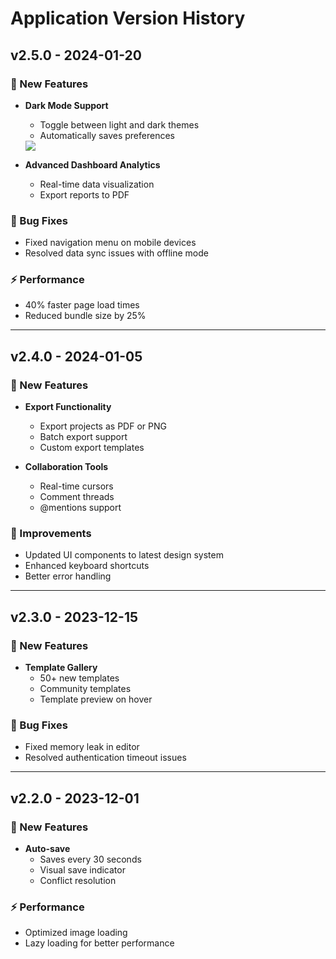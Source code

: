 # Application Version History

## v2.5.0 - 2024-01-20
### 🎨 New Features
- **Dark Mode Support**
  - Toggle between light and dark themes
  - Automatically saves preferences
  <img src="https://assets.craftyamigo.com/assets/update-assets/2025-06-23%2011.09.22.gif"/>
  
- **Advanced Dashboard Analytics**
  - Real-time data visualization
  - Export reports to PDF

### 🐛 Bug Fixes
- Fixed navigation menu on mobile devices
- Resolved data sync issues with offline mode

### ⚡ Performance
- 40% faster page load times
- Reduced bundle size by 25%

---

## v2.4.0 - 2024-01-05
### 🎨 New Features
- **Export Functionality**
  - Export projects as PDF or PNG
  - Batch export support
  - Custom export templates

- **Collaboration Tools**
  - Real-time cursors
  - Comment threads
  - @mentions support

### 🔧 Improvements
- Updated UI components to latest design system
- Enhanced keyboard shortcuts
- Better error handling

---

## v2.3.0 - 2023-12-15
### 🎨 New Features
- **Template Gallery**
  - 50+ new templates
  - Community templates
  - Template preview on hover

### 🐛 Bug Fixes
- Fixed memory leak in editor
- Resolved authentication timeout issues

---

## v2.2.0 - 2023-12-01
### 🎨 New Features
- **Auto-save**
  - Saves every 30 seconds
  - Visual save indicator
  - Conflict resolution

### ⚡ Performance
- Optimized image loading
- Lazy loading for better performance
